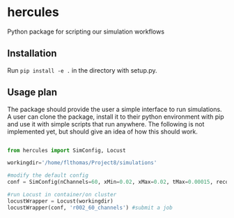 # hercules
Python package for scripting our simulation workflows

## Installation

Run `pip install -e .` in the directory with setup.py.

## Usage plan

The package should provide the user a simple interface to run simulations. A user can clone the package, install it to their python environment with pip and use it with simple scripts that run anywhere. The following is not implemented yet, but should give an idea of how this should work.

```python

from hercules import SimConfig, Locust

workingdir='/home/flthomas/Project8/simulations'

#modify the default config
conf = SimConfig(nChannels=60, xMin=0.02, xMax=0.02, tMax=0.00015, recordSize=41000)

#run Locust in container/on cluster
locustWrapper = Locust(workingdir)
locustWrapper(conf, 'r002_60_channels') #submit a job

```
